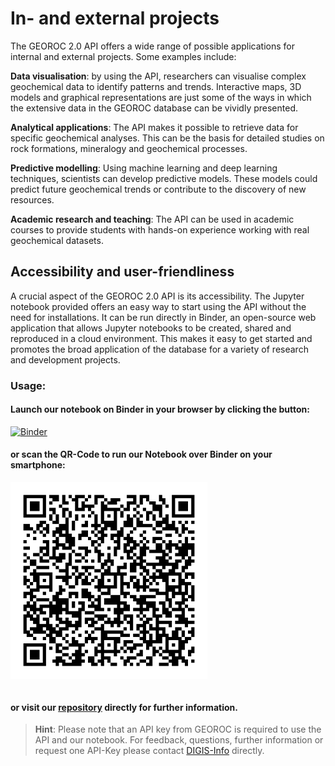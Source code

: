 # In- and external projects

The GEOROC 2.0 API offers a wide range of possible applications for internal and external projects. Some examples include:

**Data visualisation**: by using the API, researchers can visualise complex geochemical data to identify patterns and trends. 
Interactive maps, 3D models and graphical representations are just some of the ways in which the extensive data in the 
GEOROC database can be vividly presented.

**Analytical applications**: The API makes it possible to retrieve data for specific geochemical analyses. This can be the 
basis for detailed studies on rock formations, mineralogy and geochemical processes.

**Predictive modelling**: Using machine learning and deep learning techniques, scientists can develop predictive models. 
These models could predict future geochemical trends or contribute to the discovery of new resources.

**Academic research and teaching**: The API can be used in academic courses to provide students with hands-on experience 
working with real geochemical datasets.


## Accessibility and user-friendliness

A crucial aspect of the GEOROC 2.0 API is its accessibility. The Jupyter notebook provided offers an easy way to start 
using the API without the need for installations. It can be run directly in Binder, an open-source web application that 
allows Jupyter notebooks to be created, shared and reproduced in a cloud environment. This makes it easy to get started 
and promotes the broad application of the database for a variety of research and development projects.


### Usage:

#### Launch our notebook on Binder in your browser by clicking the button:

[![Binder](https://mybinder.org/badge_logo.svg)](https://mybinder.org/v2/gh/digis-georoc/Georoc_jupyter/HEAD?labpath=Georoc_Notebook.ipynb)

#### or scan the QR-Code to run our Notebook over Binder on your smartphone:

<img src="https://github.com/digis-georoc/Georoc_jupyter/blob/main/grafics/BINDER_JUPYTER_QR.png?raw=true" style="height:315px" align="center"/> <br><br>

#### or visit our [repository](https://github.com/digis-georoc/Georoc_jupyter/tree/main) directly for further information.

> **Hint**: 
> Please note that an API key from GEOROC is required to use the API and our notebook.
> For feedback, questions, further information or request one API-Key please contact [DIGIS-Info](mailto:digis-info@uni-goettingen.de) directly.